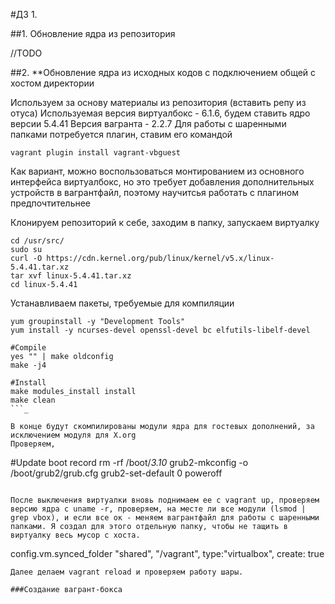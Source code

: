 #ДЗ 1. 

##1. Обновление ядра из репозитория

//TODO

##2. **Обновление ядра из исходных кодов с подключением общей с хостом директории

Используем за основу материалы из репозитория (вставить репу из отуса)
Используемая версия виртуалбокс - 6.1.6, будем ставить ядро версии 5.4.41
Версия вагранта - 2.2.7
Для работы с шаренными папками потребуется плагин, ставим его командой
```
vagrant plugin install vagrant-vbguest
```
Как вариант, можно воспользоваться монтированием из основного интерфейса виртуалбокс, но это требует добавления дополнительных устройств в вагрантфайл, поэтому научитсья работать с плагином предпочтительнее

Клонируем репозиторий к себе, заходим в папку, запускаем виртуалку
```
cd /usr/src/
sudo su
curl -O https://cdn.kernel.org/pub/linux/kernel/v5.x/linux-5.4.41.tar.xz
tar xvf linux-5.4.41.tar.xz
cd linux-5.4.41
```

Устанавливаем пакеты, требуемые для компиляции
```
yum groupinstall -y "Development Tools"
yum install -y ncurses-devel openssl-devel bc elfutils-libelf-devel

#Compile
yes "" | make oldconfig
make -j4

#Install
make modules_install install
make clean 
```_

В конце будут скомпилированы модули ядра для гостевых дополнений, за исключением модуля для X.org
Проверяем, 
```
#Update boot record
rm -rf /boot/*3.10*
grub2-mkconfig -o /boot/grub2/grub.cfg
grub2-set-default 0
poweroff
```

После выключения виртуалки вновь поднимаем ее с vagrant up, проверяем версию ядра с uname -r, проверяем, на месте ли все модули (lsmod | grep vbox), и если все ок - меняем вагрантфайл для работы с шаренными папками. Я создал для этого отдельную папку, чтобы не тащить в виртуалку весь мусор с хоста.
```
config.vm.synced_folder "shared", "/vagrant", type:"virtualbox", create: true
```
Далее делаем vagrant reload и проверяем работу шары.

###Создание вагрант-бокса

